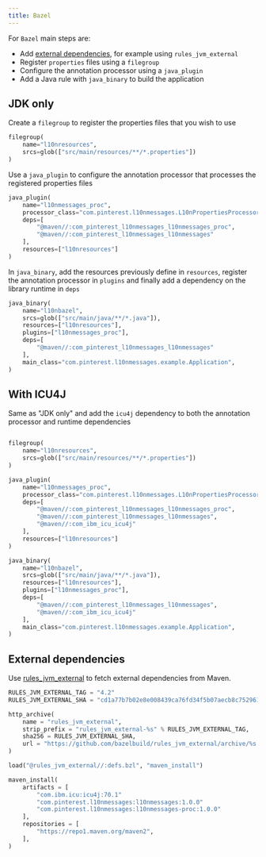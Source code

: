 ```yaml
---
title: Bazel
---
```


For `Bazel` main steps are:

- Add [external dependencies](#external-dependencies), for example using `rules_jvm_external`
- Register `properties` files using a `filegroup`
- Configure the annotation processor using a `java_plugin`
- Add a Java rule with `java_binary` to build the application

## JDK only

Create a `filegroup` to register the properties files that you wish to use

```python title=BUILD
filegroup(
    name="l10nresources",
    srcs=glob(["src/main/resources/**/*.properties"])
)
```

Use a `java_plugin` to configure the annotation processor that processes the registered properties
files

```python title=BUILD
java_plugin(
    name="l10nmessages_proc",
    processor_class="com.pinterest.l10nmessages.L10nPropertiesProcessor",
    deps=[
        "@maven//:com_pinterest_l10nmessages_l10nmessages_proc",
        "@maven//:com_pinterest_l10nmessages_l10nmessages"
    ],
    resources=["l10nresources"]
)
```

In `java_binary`, add the resources previously define in `resources`, register the annotation
processor in `plugins` and finally add a dependency on the library runtime in `deps`

```python title=BUILD
java_binary(
    name="l10nbazel",
    srcs=glob(["src/main/java/**/*.java"]),
    resources=["l10nresources"],
    plugins=["l10nmessages_proc"],
    deps=[
        "@maven//:com_pinterest_l10nmessages_l10nmessages"
    ],
    main_class="com.pinterest.l10nmessages.example.Application",
)
```

## With ICU4J

Same as "JDK only" and add the `icu4j` dependency to both the annotation processor and runtime
dependencies

```python title=BUILD

filegroup(
    name="l10nresources",
    srcs=glob(["src/main/resources/**/*.properties"])
)

java_plugin(
    name="l10nmessages_proc",
    processor_class="com.pinterest.l10nmessages.L10nPropertiesProcessor",
    deps=[
        "@maven//:com_pinterest_l10nmessages_l10nmessages_proc",
        "@maven//:com_pinterest_l10nmessages_l10nmessages",
        "@maven//:com_ibm_icu_icu4j"
    ],
    resources=["l10nresources"]
)

java_binary(
    name="l10nbazel",
    srcs=glob(["src/main/java/**/*.java"]),
    resources=["l10nresources"],
    plugins=["l10nmessages_proc"],
    deps=[
        "@maven//:com_pinterest_l10nmessages_l10nmessages",
        "@maven//:com_ibm_icu_icu4j"
    ],
    main_class="com.pinterest.l10nmessages.example.Application",
)
```

## External dependencies

Use [rules_jvm_external](https://github.com/bazelbuild/rules_jvm_external) to fetch external
dependencies from Maven.

```python WORKSPACE
RULES_JVM_EXTERNAL_TAG = "4.2"
RULES_JVM_EXTERNAL_SHA = "cd1a77b7b02e8e008439ca76fd34f5b07aecb8c752961f9640dea15e9e5ba1ca"

http_archive(
    name = "rules_jvm_external",
    strip_prefix = "rules_jvm_external-%s" % RULES_JVM_EXTERNAL_TAG,
    sha256 = RULES_JVM_EXTERNAL_SHA,
    url = "https://github.com/bazelbuild/rules_jvm_external/archive/%s.zip" % RULES_JVM_EXTERNAL_TAG,
)

load("@rules_jvm_external//:defs.bzl", "maven_install")

maven_install(
    artifacts = [
        "com.ibm.icu:icu4j:70.1"
        "com.pinterest.l10nmessages:l10nmessages:1.0.0"
        "com.pinterest.l10nmessages:l10nmessages-proc:1.0.0"
    ],
    repositories = [
        "https://repo1.maven.org/maven2",
    ],
)
```
